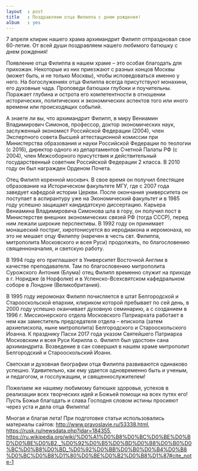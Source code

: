 ```yaml
---
layout  : post
title   : Поздравляем отца Филиппа с днем рождения! 
album   : yes
---
```

7 апреля клирик нашего храма архимандрит Филипп отпраздновал свое 60-летие. От всей души поздравляем нашего любимого батюшку с днем рождения!

Появление отца Филиппа в нашем храме – это особая благодать для прихожан. Некоторые из них приезжают с разных концов Москвы (может быть, и не только Москвы), чтобы исповедоваться именно у него. На богослужениях отца Филиппа всегда присутствуют монахини, его духовные чада.
Проповеди батюшки глубоки и поучительны. Поражает глубина и острота его компетентности в отношении исторических, политических и экономических аспектов того или иного времени или происходящих событий.

А знаете ли вы, что архимандрит Филипп, в миру Вениамин Владимирович Симонов, профессор, доктор экономических наук, заслуженный экономист Российской Федерации (2004), член Экспертного совета Высшей аттестационной комиссии при Министерства образования и науки Российской Федерации по теологии (с 2016), директор одного из департаментов Счетной Палаты РФ (с 2004), член Межсоборного присутствия и действительный государственный советник Российской Федерации 2 класса. В 2010 году он был награжден Орденом Почета.

Отец Филипп коренной москвич. В свое время он получил блестящее образование на Историческом факультете МГУ, где с 2007 года заведует кафедрой истории Церкви. После окончания университета он поступает в аспирантуру уже на Экономический факультет и в 1985 году успешно защищает кандидатскую диссертацию. Карьера Вениамина Владимировича Симонова шла в гору, он получил пост в Министерстве внешних экономических связей РФ (тогда СССР), перед ним лежали широкие перспективы. В 1992 году он принимает монашеский постриг, хиротонисуется во иеродиакона и иеромонаха, но это не мешает отцу Филиппу (наречен в честь свт. Филиппа, митрополита Московского и всея Руси) продолжать, по благословению священноначалия, и светскую работу.

В 1994 году его приглашают в Университет Восточной Англии в качестве преподавателя. Там по благословению митрополита Сурожского Антония (Блума) отец Филипп временно служит на приходе в г. Норидже (в Норфолке) и в Успенско-Всехсвятском кафедральном соборе в Лондоне (Великобритания).

В 1995 году иеромонах Филипп почисляется в штат Белгородской и Старооскольской епархии, клириком которой пребывает по сей день, в 2000 году успешно оканчивает духовную семинарию, а с созданием в 1996 г. Миссионерского отдела Московского Патриархата работает в нем как заместитель председателя отдела – епископа (затем архиепископа, ныне митрополита) Белгородского и Старооскольского Иоанна. К празднику Пасхи 2017 года указом Святейшего Патриарха Московским и всея Руси Кирилла о. Филипп был удостоен сана архимандрита. Возведение в сан совершил в нашем храме митрополит Белгородский и Старооскольский Иоанн. 

Светская и духовная биографии отца Филиппа развиваются одинаково успешно. Удивительно, как ему удается одновременно быть и ученым, и педагогом, и госслужащим, и священнослужителем! 

Пожелаем же нашему любимому батюшке здоровья, успехов в реализации всех творческих идей и Божьей помощи на всех путях его! Пусть Божья благодать и слава Господня словом истины просияют через уста и дела отца Филиппа!

Многая и благая лета!
При подготовке статьи использовались материалы сайтов:
http://www.pravoslavie.ru/53338.html, https://rusk.ru/newsdata.php?idar=184355, https://ru.wikipedia.org/wiki/%D0%A1%D0%B8%D0%BC%D0%BE%D0%BD%D0%BE%D0%B2,_%D0%92%D0%B5%D0%BD%D0%B8%D0%B0%D0%BC%D0%B8%D0%BD_%D0%92%D0%BB%D0%B0%D0%B4%D0%B8%D0%BC%D0%B8%D1%80%D0%BE%D0%B2%D0%B8%D1%87#cite_note-1 

